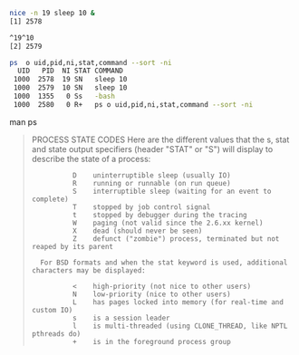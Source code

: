 
```bash
nice -n 19 sleep 10 &
[1] 2578

^19^10
[2] 2579
```

```bash
ps  o uid,pid,ni,stat,command --sort -ni
  UID   PID  NI STAT COMMAND
 1000  2578  19 SN   sleep 10
 1000  2579  10 SN   sleep 10
 1000  1355   0 Ss   -bash
 1000  2580   0 R+   ps o uid,pid,ni,stat,command --sort -ni
```


man ps
>PROCESS STATE CODES
>       Here are the different values that the s, stat and state output specifiers (header "STAT" or "S") will display to describe the state of a process:
>
>               D    uninterruptible sleep (usually IO)
>               R    running or runnable (on run queue)
>               S    interruptible sleep (waiting for an event to complete)
>               T    stopped by job control signal
>               t    stopped by debugger during the tracing
>               W    paging (not valid since the 2.6.xx kernel)
>               X    dead (should never be seen)
>               Z    defunct ("zombie") process, terminated but not reaped by its parent
>
>       For BSD formats and when the stat keyword is used, additional characters may be displayed:
>
>               <    high-priority (not nice to other users)
>               N    low-priority (nice to other users)
>               L    has pages locked into memory (for real-time and custom IO)
>               s    is a session leader
>               l    is multi-threaded (using CLONE_THREAD, like NPTL pthreads do)
>               +    is in the foreground process group
